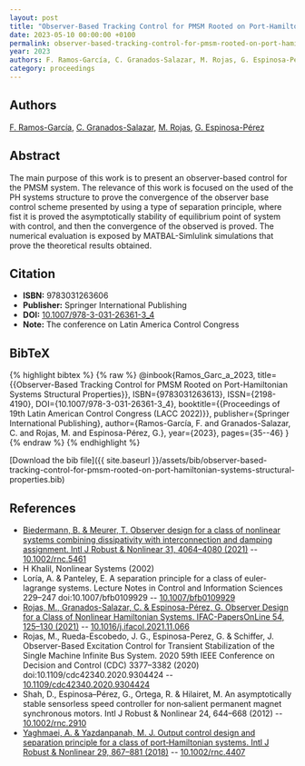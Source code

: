 ```yaml
---
layout: post
title: "Observer-Based Tracking Control for PMSM Rooted on Port-Hamiltonian Systems Structural Properties"
date: 2023-05-10 00:00:00 +0100
permalink: observer-based-tracking-control-for-pmsm-rooted-on-port-hamiltonian-systems-structural-properties
year: 2023
authors: F. Ramos-García, C. Granados-Salazar, M. Rojas, G. Espinosa-Pérez
category: proceedings
---
```

 
## Authors
[F. Ramos-García](authors/fernanda-ramos-garcia), [C. Granados-Salazar](authors/christian-granados-salazar), [M. Rojas](authors/michael-rojas), [G. Espinosa-Pérez](authors/gerardo-espinosa-perez)
 
## Abstract
The main purpose of this work is to present an observer-based control for the PMSM system. The relevance of this work is focused on the used of the PH systems structure to prove the convergence of the observer base control scheme presented by using a type of separation principle, where fist it is proved the asymptotically stability of equilibrium point of system with control, and then the convergence of the observed is proved. The numerical evaluation is exposed by MATBAL-Simlulink simulations that prove the theoretical results obtained.
 
## Citation
- **ISBN:** 9783031263606
- **Publisher:** Springer International Publishing
- **DOI:** [10.1007/978-3-031-26361-3_4](https://doi.org/10.1007/978-3-031-26361-3_4)
- **Note:** The conference on Latin America Control Congress
 
## BibTeX
{% highlight bibtex %}
{% raw %}
@inbook{Ramos_Garc_a_2023,
  title={{Observer-Based Tracking Control for PMSM Rooted on Port-Hamiltonian Systems Structural Properties}},
  ISBN={9783031263613},
  ISSN={2198-4190},
  DOI={10.1007/978-3-031-26361-3_4},
  booktitle={{Proceedings of 19th Latin American Control Congress (LACC 2022)}},
  publisher={Springer International Publishing},
  author={Ramos-García, F. and Granados-Salazar, C. and Rojas, M. and Espinosa-Pérez, G.},
  year={2023},
  pages={35--46}
}
{% endraw %}
{% endhighlight %}
 
[Download the bib file]({{ site.baseurl }}/assets/bib/observer-based-tracking-control-for-pmsm-rooted-on-port-hamiltonian-systems-structural-properties.bib)
 
## References
- [Biedermann, B. & Meurer, T. Observer design for a class of nonlinear systems combining dissipativity with interconnection and damping assignment. Intl J Robust &amp; Nonlinear 31, 4064–4080 (2021)](observer-design-for-a-class-of-nonlinear-systems-combining-dissipativity-with-interconnection-and-damping-assignment) -- [10.1002/rnc.5461](https://doi.org/10.1002/rnc.5461)
- H Khalil, Nonlinear Systems (2002)
- Loría, A. & Panteley, E. A separation principle for a class of euler-lagrange systems. Lecture Notes in Control and Information Sciences 229–247 doi:10.1007/bfb0109929 -- [10.1007/bfb0109929](https://doi.org/10.1007/bfb0109929)
- [Rojas, M., Granados-Salazar, C. & Espinosa-Pérez, G. Observer Design for a Class of Nonlinear Hamiltonian Systems. IFAC-PapersOnLine 54, 125–130 (2021)](observer-design-for-a-class-of-nonlinear-hamiltonian-systems) -- [10.1016/j.ifacol.2021.11.066](https://doi.org/10.1016/j.ifacol.2021.11.066)
- Rojas, M., Rueda-Escobedo, J. G., Espinosa-Perez, G. & Schiffer, J. Observer-Based Excitation Control for Transient Stabilization of the Single Machine Infinite Bus System. 2020 59th IEEE Conference on Decision and Control (CDC) 3377–3382 (2020) doi:10.1109/cdc42340.2020.9304424 -- [10.1109/cdc42340.2020.9304424](https://doi.org/10.1109/cdc42340.2020.9304424)
- Shah, D., Espinosa–Pérez, G., Ortega, R. & Hilairet, M. An asymptotically stable sensorless speed controller for non‐salient permanent magnet synchronous motors. Intl J Robust &amp; Nonlinear 24, 644–668 (2012) -- [10.1002/rnc.2910](https://doi.org/10.1002/rnc.2910)
- [Yaghmaei, A. & Yazdanpanah, M. J. Output control design and separation principle for a class of port‐Hamiltonian systems. Intl J Robust &amp; Nonlinear 29, 867–881 (2018)](output-control-design-and-separation-principle-for-a-class-of-port-hamiltonian-systems) -- [10.1002/rnc.4407](https://doi.org/10.1002/rnc.4407)

